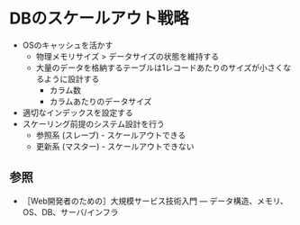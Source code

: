 # DBのスケールアウト戦略
- OSのキャッシュを活かす
  - 物理メモリサイズ > データサイズの状態を維持する
  - 大量のデータを格納するテーブルは1レコードあたりのサイズが小さくなるように設計する
    - カラム数
    - カラムあたりのデータサイズ
- 適切なインデックスを設定する
- スケーリング前提のシステム設計を行う
  - 参照系 (スレーブ) - スケールアウトできる
  - 更新系 (マスター) - スケールアウトできない

## 参照
- ［Web開発者のための］大規模サービス技術入門 ― データ構造、メモリ、OS、DB、サーバ/インフラ

